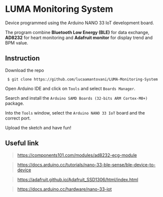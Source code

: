 # LUMA Monitoring System

Device programmed using the Arduino NANO 33 IoT development board.

The program combine **Bluetooth Low Energy (BLE)** for data exchange, **AD8232** for heart monitoring and **Adafruit monitor** for display trend and BPM value.

## Instruction
Download the repo
```
 $ git clone https://github.com/lucaamantovani/LUMA-Monitoring-System
```
Open Arduino IDE and click on `Tools` and select `Boards Manager`.

Search and install the `Arduino SAMD Boards (32-bits ARM Cortex-M0+)` package.

Into the `Tools` window, select the `Arduino NANO 33 IoT` board and the correct port.

Upload the sketch and have fun!

## Useful link

> https://components101.com/modules/ad8232-ecg-module

> https://docs.arduino.cc/tutorials/nano-33-ble-sense/ble-device-to-device

> https://adafruit.github.io/Adafruit_SSD1306/html/index.html

> https://docs.arduino.cc/hardware/nano-33-iot


